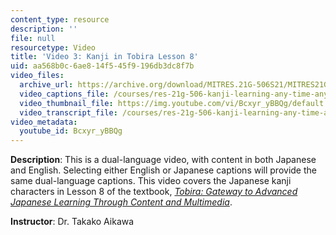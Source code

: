 ```yaml
---
content_type: resource
description: ''
file: null
resourcetype: Video
title: 'Video 3: Kanji in Tobira Lesson 8'
uid: aa568b0c-6ae8-14f5-45f9-196db3dc8f7b
video_files:
  archive_url: https://archive.org/download/MITRES.21G-506S21/MITRES21G-506S21_Kanji_08_1080p.mp4
  video_captions_file: /courses/res-21g-506-kanji-learning-any-time-any-place-for-japanese-vi-spring-2021/2008d98c3c8c500d95127559cefbff65_Bcxyr_yBBQg.vtt
  video_thumbnail_file: https://img.youtube.com/vi/Bcxyr_yBBQg/default.jpg
  video_transcript_file: /courses/res-21g-506-kanji-learning-any-time-any-place-for-japanese-vi-spring-2021/954fa9c7a53aa4d198ee5162152f2630_Bcxyr_yBBQg.pdf
video_metadata:
  youtube_id: Bcxyr_yBBQg
---
```


**Description**: This is a dual-language video, with content in both Japanese and English. Selecting either English or Japanese captions will provide the same dual-language captions. This video covers the Japanese kanji characters in Lesson 8 of the textbook, _[Tobira: Gateway to Advanced Japanese Learning Through Content and Multimedia](https://tobiraweb.9640.jp/)_.

**Instructor**: Dr. Takako Aikawa